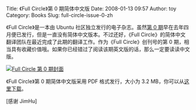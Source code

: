Title: 《Full Circle》第 0 期简体中文版
Date: 2008-01-13 09:57
Author: toy
Category: Books
Slug: full-circle-issue-0-zh

《Full Circle》是一本由 Ubuntu 社区独立发行的电子杂志。虽然[第 0
期](http://linuxtoy.org/archives/full-circle-issue-0.html)早在去年四月便已发行，但是一直没有简体中文版本。不过还好，《Full
Circle》的简体中文翻译团队在最近完成了此期的翻译工作。作为《Full
Circle》创刊号的第 0
期，相当具有收藏价值哦。如果你已经错过了阅读该期英文版的话，那么一定要读读中文版。

[![Full Circle 第 0
期封面](http://i.linuxtoy.org/i/2008/01/full-circle0-thumb.png)](http://i.linuxtoy.org/i/2008/01/full-circle0.png)

《Full Circle》第 0 期简体中文版采用 PDF 格式发行，大小为 3.2
MB，你可以从[这里下载](http://groups.google.com/group/FCCTT/web/%E6%9D%82%E5%BF%97%E4%B8%8B%E8%BD%BD)。

[感谢 JimHu]
